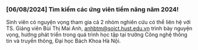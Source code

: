 
### [06/08/2024] Tìm kiếm các ứng viên tiềm năng năm 2024!

Sinh viên có nguyện vọng tham gia cả 2 nhóm nghiên cứu có thể liên hệ với TS. Giảng viên Bùi Thị Mai Anh, anhbtm@soict.hust.edu.vn trình bày nguyện vọng, hướng phát triển trong quá trình học tập tại trường Công nghệ thông tin và truyền thông, Đại học Bách Khoa Hà Nội.